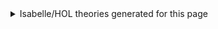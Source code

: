 

<details class="quote" markdown="1">
<summary>Isabelle/HOL theories generated for this page</summary>

## Isabelle/HOL theories

```isabelle title="{block_title}"
{isabelle_html}
```

</details>
